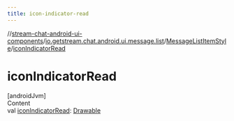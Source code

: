 ```yaml
---
title: icon-indicator-read
---
```

//[stream-chat-android-ui-components](../../../index.md)/[io.getstream.chat.android.ui.message.list](../index.md)/[MessageListItemStyle](index.md)/[iconIndicatorRead](iconIndicatorRead.md)



# iconIndicatorRead  
[androidJvm]  
Content  
val [iconIndicatorRead](iconIndicatorRead.md): [Drawable](https://developer.android.com/reference/kotlin/android/graphics/drawable/Drawable.html)  



